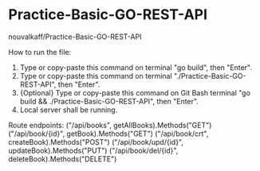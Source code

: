# Practice-Basic-GO-REST-API


nouvalkaff/Practice-Basic-GO-REST-API


How to run the file:
1. Type or copy-paste this command on terminal "go build", then "Enter".
2. Type or copy-paste this command on terminal "./Practice-Basic-GO-REST-API", then "Enter".
3. {Optional} Type or copy-paste this command on Git Bash terminal "go build && ./Practice-Basic-GO-REST-API", then "Enter".
4. Local server shall be running.


Route endpoints:
("/api/books", getAllBooks).Methods("GET")
("/api/book/{id}", getBook).Methods("GET")
("/api/book/crt", createBook).Methods("POST")
("/api/book/upd/{id}", updateBook).Methods("PUT")
("/api/book/del/{id}", deleteBook).Methods("DELETE")
